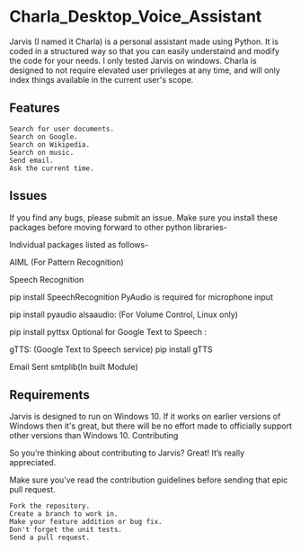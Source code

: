 # Charla_Desktop_Voice_Assistant

Jarvis (I named it Charla) is a personal assistant made using Python. It is coded in a structured way so that you can easily understaind and modify the code for your needs. I only tested Jarvis on windows.
Charla is designed to not require elevated user privileges at any time, and will only index things available in the current user's scope.

## Features

    Search for user documents.
    Search on Google.
    Search on Wikipedia.
    Search on music.
    Send email.
    Ask the current time.
    
## Issues

If you find any bugs, please submit an issue.
Make sure you install these packages before moving forward to other python libraries-

Individual packages listed as follows-

AIML (For Pattern Recognition)

Speech Recognition

pip install SpeechRecognition
PyAudio is required for microphone input

pip install pyaudio
alsaaudio: (For Volume Control, Linux only)

pip install pyttsx
Optional for Google Text to Speech :

gTTS: (Google Text to Speech service)
pip install gTTS

Email Sent
smtplib(In built Module)

## Requirements

Jarvis is designed to run on Windows 10. If it works on earlier versions of Windows then it's great, but there will be no effort made to officially support other versions than Windows 10.
Contributing

So you’re thinking about contributing to Jarvis? Great! It’s really appreciated.

Make sure you've read the contribution guidelines before sending that epic pull request.

    Fork the repository.
    Create a branch to work in.
    Make your feature addition or bug fix.
    Don't forget the unit tests.
    Send a pull request.
